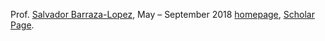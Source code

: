 Prof. <a href="https://physics.uark.edu/directory/index.php?uid=sbarraza">Salvador Barraza-Lopez</a>, May – September 2018 <a href="https://wordpressua.uark.edu/sbarraza/">homepage</a>, <a href="//scholar.google.com/citations?user=7yXuFLUAAAAJ&amp;hl=en&amp;oi=ao">Scholar Page</a>.

